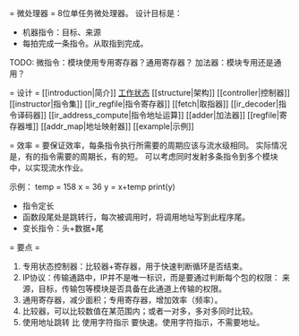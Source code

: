 = 微处理器 =
8位单任务微处理器。
设计目标是：
- 机器指令：目标、来源
- 每拍完成一条指令。从取指到完成。

TODO:
微指令：模块使用专用寄存器？通用寄存器？
加法器：模块专用还是通用？


= 设计 =
[[introduction|简介]]
[工作状态](work_station)
[[structure|架构]]
[[controller|控制器]]
[[instructor|指令集]]
[[ir_regfile|指令寄存器]]
[[fetch|取指器]]
[[ir_decoder|指令译码器]]
[[ir_address_compute|指令地址运算]]
[[adder|加法器]]
[[regfile|寄存器堆]]
[[addr_map|地址映射器]]
[[example|示例]]

= 效率 =
要保证效率，每条指令执行所需要的周期应该与流水级相同。
实际情况是，有的指令需要的周期长，有的短。
可以考虑同时发射多条指令到多个模块中，以实现流水作业。

示例：
temp = 158
x = 36
y = x+temp
print(y)

- 指令定长
- 函数段尾处是跳转行，每次被调用时，将调用地址写到此程序尾。
- 变长指令：头+数据+尾

= 要点 =
1. 专用状态控制器：比较器+寄存器，用于快速判断循环是否结束。
2. IP协议：传输通路中，IP并不是唯一标识，而是要通过判断每个包的权限： 
   来源，目标，传输包等模块是否具备在此通道上传输的权限。
3. 通用寄存器，减少面积；专用寄存器，增加效率（频率）。
4. 比较器，可以比较数值在某范围内；或者一对多，多对多同时比较。
5. 使用地址跳转 比 使用字符指示 要快速。使用字符指示，不需要地址。
